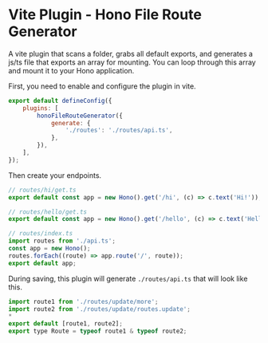 # Vite Plugin - Hono File Route Generator

A vite plugin that scans a folder, grabs all default exports, and generates a js/ts file that exports an array for mounting.
You can loop through this array and mount it to your Hono application.

First, you need to enable and configure the plugin in vite.

```js
export default defineConfig({
	plugins: [
		honoFileRouteGenerator({
			generate: {
				'./routes': './routes/api.ts',
			},
		}),
	],
});
```

Then create your endpoints.

```js
// routes/hi/get.ts
export default const app = new Hono().get('/hi', (c) => c.text('Hi!'));
```

```js
// routes/hello/get.ts
export default const app = new Hono().get('/hello', (c) => c.text('Hello!'));
```

```js
// routes/index.ts
import routes from './api.ts';
const app = new Hono();
routes.forEach((route) => app.route('/', route));
export default app;
```

During saving, this plugin will generate `./routes/api.ts` that will look like this.

```js
import route1 from './routes/update/more';
import route2 from './routes/update/routes.update';
*
export default [route1, route2];
export type Route = typeof route1 & typeof route2;
```
